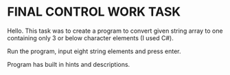 # FINAL CONTROL WORK TASK #

Hello.
This task was to create a program to convert given string array to one containing only 3 or below character elements (I used C#).

Run the program, input eight string elements and press enter.

Program has built in hints and descriptions.